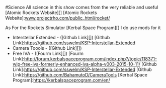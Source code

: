#Science
All science in this show comes from the very reliable and useful  [Atomic Rockets Website][]
[Atomic Rockets Website]:www.projectrho.com/public_html/rocket/

As For the Rockets Simulator [Kerbal Space Program][] I do use mods for it
   - Interstellar Extended - ([Github Link][])
[Github Link]:https://github.com/sswelm/KSP-Interstellar-Extended
   - Camera Toools - ([Github Link][])
   - Free IVA - ([Fourm Link][])
[Fourm Link]:http://forum.kerbalspaceprogram.com/index.php?/topic/118371-wip-free-iva-formerly-enhanced-iva-alpha-v003-2015-10-11/
[Github Link]:https://github.com/sswelm/KSP-Interstellar-Extended
[Github Link]:https://github.com/BahamutoD/CameraTools
[Kerbal Space Program]:https://kerbalspaceprogram.com/en/
